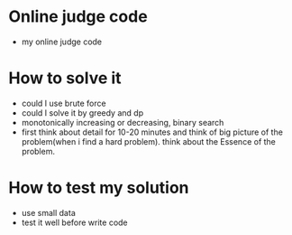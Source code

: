 # Online judge code
- my online judge code

# How to solve it

- could I use brute force
- could I solve it by greedy and dp
- monotonically increasing or decreasing, binary search
- first think about detail for 10-20 minutes and think of big picture of the problem(when i find a hard problem). think about the Essence of the problem.

# How to test my solution

- use small data
- test it well before write code